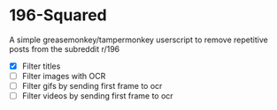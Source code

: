 # 196-Squared
A simple greasemonkey/tampermonkey userscript to remove repetitive posts from the subreddit r/196

* [X] Filter titles
* [ ] Filter images with OCR
* [ ] Filter gifs by sending first frame to ocr
* [ ] Filter videos by sending first frame to ocr

